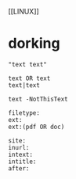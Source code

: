 [[LINUX]]
# dorking
```
"text text" 

text OR text
text|text

text -NotThisText

filetype:
ext:
ext:(pdf OR doc)

site:
inurl:
intext:
intitle:
after:
```
